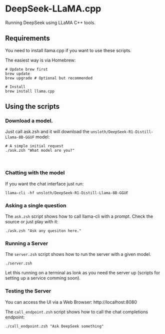 # DeepSeek-LLaMA.cpp
Running DeepSeek using LLaMA C++ tools.

## Requirements

You need to install llama.cpp if you want to use these scripts.

The easiest way is via Homebrew:

```shell
# Update brew first
brew update
brew upgrade # Optional but recommended

# Install
brew install llama.cpp
```


## Using the scripts

### Download a model.

Just call ask.zsh and it will download the `unsloth/DeepSeek-R1-Distill-Llama-8B-GGUF` model:

```shell
# A simple initial request
./ask.zsh "What model are you?"
```
<br>

### Chatting with the model

If you want the chat interface just run:

```shell
llama-cli -hf unsloth/DeepSeek-R1-Distill-Llama-8B-GGUF
```

### Asking a single question

The `ask.zsh` script shows how to call llama-cli with a prompt. Check the source or just play with it:
```shell
./ask.zsh "Ask any quesiton here."
```

### Running a Server

The `server.zsh` script shows how to run the server with a given model.
```shell
./server.zsh
```
Let this running on a terminal as lonk as you need the server up (scripts for setting up a service comming soon).

### Testing the Server

You can access the UI via a Web Browser: http://localhost:8080

The `call_endpoint.zsh` script shows how to call the chat completions endpoint:
```shell
./call_endpoint.zsh "Ask DeepSeek something"
```

